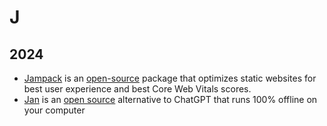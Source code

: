 # J

## 2024

- [Jampack](https://jampack.divriots.com) is an [open-source](https://github.com/divriots/jampack) package that optimizes static websites for best user experience and best Core Web Vitals scores.
- [Jan](https://jan.ai) is an [open source](https://github.com/janhq/jan) alternative to ChatGPT that runs 100% offline on your computer
